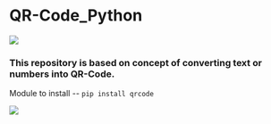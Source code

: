 # QR-Code_Python
[![](https://img.shields.io/badge/Language-Python-blue)](https://www.python.org/) 


### This repository is based on concept of converting text or numbers into QR-Code.

Module to install -- `pip install qrcode`


[![](https://img.shields.io/badge/GitHub-InvisiblePro-blue?logo=github)](https://github.com/InvisiblePro) 
